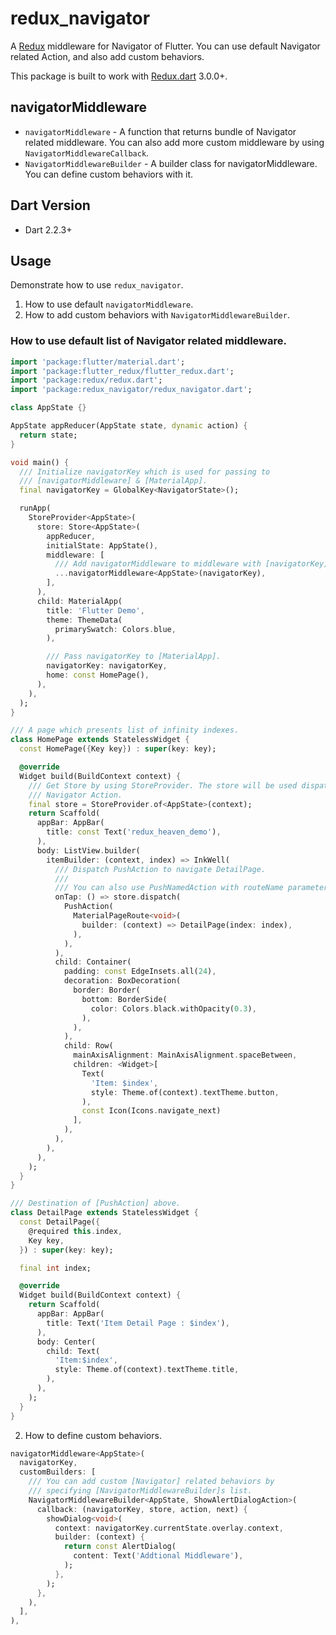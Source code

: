 # redux_navigator

A [Redux](https://pub.dartlang.org/packages/redux) middleware for Navigator of Flutter. You can use default Navigator related Action, and also add custom behaviors.

This package is built to work with [Redux.dart](https://pub.dartlang.org/packages/redux) 3.0.0+.

## navigatorMiddleware

  * `navigatorMiddleware` - A function that returns bundle of Navigator related middleware. You can also add more custom middleware by using `NavigatorMiddlewareCallback`.
  * `NavigatorMiddlewareBuilder` - A builder class for navigatorMiddleware. You can define custom behaviors with it.

## Dart Version
  * Dart 2.2.3+

## Usage

Demonstrate how to use `redux_navigator`.

  1. How to use default `navigatorMiddleware`.
  2. How to add custom behaviors with `NavigatorMiddlewareBuilder`. 

### How to use default list of Navigator related middleware.

```dart
import 'package:flutter/material.dart';
import 'package:flutter_redux/flutter_redux.dart';
import 'package:redux/redux.dart';
import 'package:redux_navigator/redux_navigator.dart';

class AppState {}

AppState appReducer(AppState state, dynamic action) {
  return state;
}

void main() {
  /// Initialize navigatorKey which is used for passing to
  /// [navigatorMiddleware] & [MaterialApp].
  final navigatorKey = GlobalKey<NavigatorState>();

  runApp(
    StoreProvider<AppState>(
      store: Store<AppState>(
        appReducer,
        initialState: AppState(),
        middleware: [
          /// Add navigatorMiddleware to middleware with [navigatorKey].
          ...navigatorMiddleware<AppState>(navigatorKey),
        ],
      ),
      child: MaterialApp(
        title: 'Flutter Demo',
        theme: ThemeData(
          primarySwatch: Colors.blue,
        ),

        /// Pass navigatorKey to [MaterialApp].
        navigatorKey: navigatorKey,
        home: const HomePage(),
      ),
    ),
  );
}

/// A page which presents list of infinity indexes.
class HomePage extends StatelessWidget {
  const HomePage({Key key}) : super(key: key);

  @override
  Widget build(BuildContext context) {
    /// Get Store by using StoreProvider. The store will be used dispatching
    /// Navigator Action.
    final store = StoreProvider.of<AppState>(context);
    return Scaffold(
      appBar: AppBar(
        title: const Text('redux_heaven_demo'),
      ),
      body: ListView.builder(
        itemBuilder: (context, index) => InkWell(
          /// Dispatch PushAction to navigate DetailPage.
          ///
          /// You can also use PushNamedAction with routeName parameter.
          onTap: () => store.dispatch(
            PushAction(
              MaterialPageRoute<void>(
                builder: (context) => DetailPage(index: index),
              ),
            ),
          ),
          child: Container(
            padding: const EdgeInsets.all(24),
            decoration: BoxDecoration(
              border: Border(
                bottom: BorderSide(
                  color: Colors.black.withOpacity(0.3),
                ),
              ),
            ),
            child: Row(
              mainAxisAlignment: MainAxisAlignment.spaceBetween,
              children: <Widget>[
                Text(
                  'Item: $index',
                  style: Theme.of(context).textTheme.button,
                ),
                const Icon(Icons.navigate_next)
              ],
            ),
          ),
        ),
      ),
    );
  }
}

/// Destination of [PushAction] above.
class DetailPage extends StatelessWidget {
  const DetailPage({
    @required this.index,
    Key key,
  }) : super(key: key);

  final int index;

  @override
  Widget build(BuildContext context) {
    return Scaffold(
      appBar: AppBar(
        title: Text('Item Detail Page : $index'),
      ),
      body: Center(
        child: Text(
          'Item:$index',
          style: Theme.of(context).textTheme.title,
        ),
      ),
    );
  }
}

```

2. How to define custom behaviors. 

```dart
navigatorMiddleware<AppState>(
  navigatorKey,
  customBuilders: [
    /// You can add custom [Navigator] related behaviors by
    /// specifying [NavigatorMiddlewareBuilder]s list.
    NavigatorMiddlewareBuilder<AppState, ShowAlertDialogAction>(
      callback: (navigatorKey, store, action, next) {
        showDialog<void>(
          context: navigatorKey.currentState.overlay.context,
          builder: (context) {
            return const AlertDialog(
              content: Text('Addtional Middleware'),
            );
          },
        );
      },
    ),
  ],
),
```